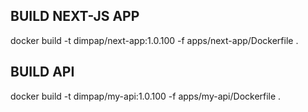 
## BUILD NEXT-JS APP
docker build -t dimpap/next-app:1.0.100 -f apps/next-app/Dockerfile .

## BUILD API
docker build -t dimpap/my-api:1.0.100 -f apps/my-api/Dockerfile .
